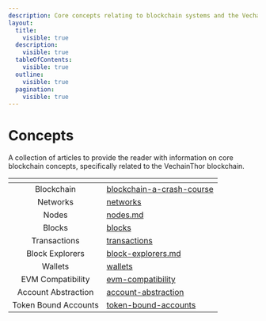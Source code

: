 ```yaml
---
description: Core concepts relating to blockchain systems and the VechainThor blockchain.
layout:
  title:
    visible: true
  description:
    visible: true
  tableOfContents:
    visible: true
  outline:
    visible: true
  pagination:
    visible: true
---
```


# Concepts

A collection of articles to provide the reader with information on core blockchain concepts, specifically related to the VechainThor blockchain.

<table data-view="cards"><thead><tr><th align="center"></th><th data-hidden data-card-target data-type="content-ref"></th></tr></thead><tbody><tr><td align="center">Blockchain</td><td><a href="blockchain-a-crash-course/">blockchain-a-crash-course</a></td></tr><tr><td align="center">Networks</td><td><a href="networks/">networks</a></td></tr><tr><td align="center">Nodes</td><td><a href="nodes.md">nodes.md</a></td></tr><tr><td align="center">Blocks</td><td><a href="blocks/">blocks</a></td></tr><tr><td align="center">Transactions</td><td><a href="transactions/">transactions</a></td></tr><tr><td align="center">Block Explorers</td><td><a href="block-explorers.md">block-explorers.md</a></td></tr><tr><td align="center">Wallets</td><td><a href="wallets/">wallets</a></td></tr><tr><td align="center">EVM Compatibility</td><td><a href="evm-compatibility/">evm-compatibility</a></td></tr><tr><td align="center">Account Abstraction</td><td><a href="account-abstraction/">account-abstraction</a></td></tr><tr><td align="center">Token Bound Accounts</td><td><a href="token-bound-accounts/">token-bound-accounts</a></td></tr></tbody></table>
